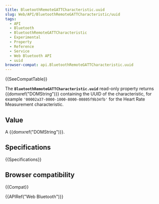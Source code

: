 ```yaml
---
title: BluetoothRemoteGATTCharacteristic.uuid
slug: Web/API/BluetoothRemoteGATTCharacteristic/uuid
tags:
  - API
  - Bluetooth
  - BluetoothRemoteGATTCharacteristic
  - Experimental
  - Property
  - Reference
  - Service
  - Web Bluetooth API
  - uuid
browser-compat: api.BluetoothRemoteGATTCharacteristic.uuid
---
```

{{SeeCompatTable}}

The **`BluetoothRemoteGATTCharacteristic.uuid`** read-only
property returns {{domxref("DOMString")}} containing the UUID of the characteristic, for
example `'00002a37-0000-1000-8000-00805f9b34fb'` for the Heart Rate
Measurement characteristic.

## Value

A {{domxref("DOMString")}}.

## Specifications

{{Specifications}}

## Browser compatibility

{{Compat}}

{{APIRef("Web Bluetooth")}}
